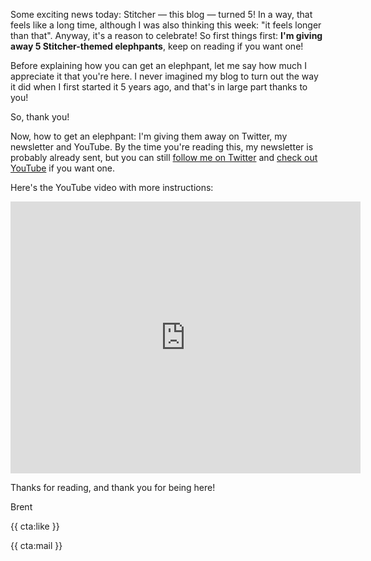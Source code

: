 Some exciting news today: Stitcher — this blog — turned 5! In a way, that feels like a long time, although I was also thinking this week: "it feels longer than that". Anyway, it's a reason to celebrate! So first things first: **I'm giving away 5 Stitcher-themed elephpants**, keep on reading if you want one!

Before explaining how you can get an elephpant, let me say how much I appreciate it that you're here. I never imagined my blog to turn out the way it did when I first started it 5 years ago, and that's in large part thanks to you!

So, thank you!

Now, how to get an elephpant: I'm giving them away on Twitter, my newsletter and YouTube. By the time you're reading this, my newsletter is probably already sent, but you can still [follow me on Twitter](https://twitter.com/brendt_gd) and [check out YouTube](https://www.youtube.com/user/BrenDtRoose) if you want one.

Here's the YouTube video with more instructions:

<p>
<iframe width="560" height="435" src="https://www.youtube.com/embed/kvJDTWH8eoE" title="YouTube video player" frameborder="0" allow="accelerometer; autoplay; clipboard-write; encrypted-media; gyroscope; picture-in-picture" allowfullscreen></iframe>
</p>


Thanks for reading, and thank you for being here!

Brent

{{ cta:like }}

{{ cta:mail }}



<!--
                                                                                                                                                      
                                     `,:,.                                                                                                            
                                  .izxxxxxn+:   :*znxxn#i.                                                                                            
                                `*xxxxxxxxxxxzinxxxxxxxxxx#.                                                                                          
                               .zxxx#*i;;i+nxxxxxz+i;i*#nxxxi                                                                                         
                              :nxx#;:::::;+nxxx+,```````,*nxx+                                                                                        
                             ixxn*:;:::;*nxxx*.``````.....,zxx*                                                                                       
                            +xxni:::::izxxx+,````.,:::::::::zxx;       ``````.......,,,,,,,..``                                                       
                          `+xxz;:::;;+xxxz:````,::;;::::::;;;nxxzznnnnnnxxxxxxxxxxxxxxxxxxxxxxnn#+i:`                                                 
                         `#xxn+##znnxxxni````,:::::::::::::::ixxxxxxxxxxxxxxxxxxxxxxxxxxxxxxxxxxxxxxxn+;`                                             
                     `,;*zxxxxxxxxxxxx+.```.::::::::::::::::::#xx+**iiiii;;;;;;::::::::::::;;i*+#znxxxxxx#;`                                          
                  .i#nxxxxxxxxnznxxxn:```.::::::::::::::::::;:;xx+..........,,,,,,,,,,,,,,,,,,,,,,::i+zxxxxx+,                                        
               .izxxxxxxz+*;,.``#xx*.```,::::::;::::;::::;:::;:#xn,.......,,,,,,,,,,,,,,,,,,,,,,,,:::::;*zxxxx#,                                      
             ,#xxxxxz*:.````````:+:```.:;:;:;;:;:;;:;:;;:;:;;::ixxi.....,,,,,,,,,,,,,,,,,,,,,,,,::::::::::;+nxxx+.                                    
           ,#xxxx#i,`````````````````,:::::;;;:;;;;:;;;;:;;;;::;nx#,,,,:::::::::::::;;;;;;;;;;;;;;;:::::::::;+nxxn;                     ,+nxn#:       
         `*xxxn+,`   ``````````````.:::;::;::::;::::;::::;::::::#xn;::::;::::;;;;;;;;;;;;;;;;;iiiiiiiii;;:::::;#xxx#`                 `#xxxxxxx;      
        .zxxx+,` `  ````````..,```,::::;::;::::;::::;::::;::::::*xxi::::;:::;;;;;;;;;;;;;;;;;;iiiiiiiiiiiii;::::izxxz.               :nxxn+*+nxn      
       .nxxz:`  ````````.,:::::..:;:;::;;;;:;;;;:;;;;:;;;;:;;;::;xx+::;;;:;;;;;;;;;;;;;;;;;;iiiiiiiiiiiiiiiiii;::;#xxn,             ;xxx+;;;i#xx`     
      .nxx#.     ````.:::;:;;;::::;;;;;;;;;;;;;;;;;;;;;;;;;;;;;;;nx#::;;;;;;;;;;;;;;;;;;;;;;iiiiiiiiiiiiiii****i;:;*xxx:...........:xxxzznxxxxxx#;`   
     `zxx+.    ````,:;::::::::;;;::::::::::::::::::::::::::::::::zxz:::::;;;;;;;;;;;;;;;;;;iiiiiiiiiiiiiii*******i;;*xxxxxxxxxxxxxxxxxxxxxxxxxxxxxz.  
     *xx#.    ```,:;:::::::::::::::::::::::::::::::::::::::::::::+xn;::::;;;;;;;;;;;;;;;;;iiiiiiiiiiiiiiii*********i;*xxxxxxxxxxxxxxxxxnz++*ii*+zxxn` 
    ,xxz.    ``,:;;;iiii;::::::::::::::::::::::::::::::::::::::::*xx;:::;;;;;;;;;;;;;;;;;;iiiiiiiiiiiiiii************;*xxx#######nxxn*;;;;;;;;;;;+xx, 
    #xx:` ````:;*#nxxxxxxn#;:::::::::::::::::::::::::::::::::::::ixxi:::;;;;;;;;;;;;;;;;iiiiiiiiiiiiiiii**************i+xxnzzzzzznxxxn#+*i;;;;;i+nxx` 
   .xx#`  ```:izxxxn#+***##;:::::::::::::::::::::::::::::::::::::ixx*::;;;;;;;;;;;;;;;;iiiiiiiiiiiiiiii****************izxxxxxxxxxxxxxxxxxxnnnnxxxx;  
   *xx:`````:*xxxn*;;::::::::::::::::::::::::::::::::::::::::::::;xx*:;;;;;;;;;;;;:....,;iiiiiiiiiiiii****************++*nxxnzzzzzznxxxxxxxxxxxxx+,   
   nxz`````:;xxx#;::::::::::::::::::::::;:::;;:::;;:::;;:::;;:::;;xx+:;;;;;;;;;;;:       ;iiiiiiiiiiii****************++++xx*      .nxxzii*+++nxz     
  .xxi````,:ixx#:::::::::::::::::::::::::::::::::::::::::::::::::;nx+:;;;;;;;;;;;`.znnnz ,iiiiiiiiiii****************+++++nxx`      .zxxn#i;;;zxz     
  ;xx,```.:;:i*;;:;;:;::::::;;;;;;;;;;;;;:;:;;:;:;;:;:;;:;:;;:;:;;nx#;;;;;;;;;;;; ;xxxxz ,iiiiiiiiii****************++++++#xx*       `ixxxxnznxx*     
  *xn````:::;:;::;::::;;**;::::::::::::::::;::::;::::;::::;::::;:;nx#;;;;;;;;;;;: *xxxx+ :iiiiiiiii****************++++++++nxn`        .+xxxxxx+`     
  #x#```.:;:;:;;::::;*zxx+:::;;:;:;;:;:;;:;:;;:;:;;:;:;;:;:;;:;:;;nx#;;;;;;;;;;;, zxxxxi ;iiiiiiii*****************++++++++#xx;          `;**i,       
  nx*```,:;;;:;;;::*nxxn*;;;;;;:;;;;:;;;;;;:;;;;:;;;;:;;;;:;;;;:;;nx+::;;;;;;;;;.`xxxxx, ;;;;iiiiii****i;;;;iiiiii*+++++++++nxz                       
 `xxi```::;;;;;;;:*xxxz+*i::;;;;;;;;;;;;;;;;;;;;;;;;;;;;;;;;;;;;;;nxi   `.,;;;;;`,xxxxx`       .,i***i`            `,;*+++++zxx.                      
 .xx:``.:::::::::;nxxn#*+zz;:::::::::::::::::::::::::::::::::::::;xx#*i;,` `:;;; ;xxxxx#****i;:.  :**``i*********i;,` `:++++#xxi                      
 ,xx,``,:::::::::*xxz:`:;,+#:::::::::::::::::::::::::::::::::::;;ixxxxxxxn+. ,;: *xxxxxxxxxxxxxxz, ;i ;xxxxxxxxxxxxxx+. ,++++nx#                      
 ,xx.``,:::::::::+xz, ;xxz:n;:::::::::::::::::::::::::::::::::;;;*xxxxxxxxxn, :, #xxxxxxxxxxxxxxxn``; +xxxxxxxxxxxxxxxx: ;+++zxn`                     
 :xx.``::::::::::+x*` .*x,*zi:::::::::::::::::::::::::::::::::;;;+xxxxxxxxxxz`.. nxxxxxxxxxxxxxxxxi . zxxxxxxxxxxxxxxxxn.`+++#xx,                     
 :xn.``::::::::::ix;  .zx+#n;::::::::::::::::::::::::::::::::;;;;zxz,:*xxxxxx: `.xxxxx*:,,:;+xxxxx#  `xxxxx*,,,,:inxxxxx* i++#xx;                     
 :xn```:::::::::::#i` .nxxx#;::::::::::::::;:::::::::::::::::;;;;xx*`  ,xxxxx+  ;xxxxn  ```  zxxxx#  ,xxxxx`````` `nxxxxn :+##xx*                     
 ;xn``.:::::;::::;;#,` .*zz;:::::::;;:::;:ini:::::::::::::::;;;;*xx*;;. #xxxxz  *xxxx+ :iii: #xxxx+  ;xxxxn :++++; *xxxxx`,+##nx+                     
 ;xn``.::::::::::::i#*;;++;::::::::zz;:::;nx;:::::::::::::;;;;;;nxn;;;: +xxxxz  #xxxxi ;iii, nxxxxi  *xxxx+ ;++++* ixxxxx`,###nxz                     
 ;xn``.::::::::::::::i*i;:;::::::::#xz*;*nx+:::::::::::::;;;;;;+xx+;;;, #xxxx#  nxxxx:`iii*.`xxxxx,  zxxxxi i++++i ixxxxn`,###zxn                     
 ;xn``.:;;;;;;;;;;;;:::::;;;:;;;;:;:+xxxxn+;:;;;::;;;::;;;;;;;ixxn;;;;. nxxxx+ .xxxxx..ii*i`,xxxxx` `xxxxx:`+++++; #xxxxz :###zxn`                    
 ;xn``.:;;;:;:;;:;:;:::::;;;:;;;;:;::;*nn;:::;:;:;;:;:;;::;;;inxxi;;;; ,xxxxx; :xxxxn ,ii*i ixxxxn  ,xxxxx`.+++++.`xxxxx* i###zxx`                    
 ;xn..,:;:;;;;;;;;;;;;;;;;;;;;;;;;;;;;:zn:;;:;;;;:;;;;:;;;;;*xxx*;;;;. +xxxxn` *xxxx# :i**; +xxxx+  ;xxxxn ,++++: ixxxxx,`+###zxx`                    
 ;xn..,:::::;::::;::::;::::;::::;::::;:nz::::;:;::::::::;;*zxxx;.,.`  ;xxxxx*  #xxxxi ;i**, zxxxxi  *xxxx+ ,::.` ,nxxxx# :####zxx`                    
 ;xz..,:::::::::::::::::::::::::::::::;x#::::::::::::;*+zxxxxxi    `:+xxxxxz`  nxxxx: i***.`xxxxx:  zxxxx*    `,*xxxxxx.`+####zxx`                    
 ;xn..,;:::::::::::::::::::::::::::::;ix+::::::::::izxxxxxxxxxnzzznxxxxxxxn.  .xxxxx.`****`,xxxxx`  xxxxxxzzznxxxxxxxx: ;#####zxn                     
 ;xn..,:::::::::::::::::::::::::::::::*x*::::::;:;+xxxxzzxxxxxxxxxxxxxxxxn, , :xxxxn ,***i ;xxxxn  .xxxxxxxxxxxxxxxxn: ,######nxn                     
 ;xz..,:::::::::::::::::::::::::::::::#x;::::::;:*xxn+: *xxxxxxxxxxxxxxx+` ,; ixxxx# :***; +xxxx#  ;xxxxxxxxxxxxxxx#. ,+######nx#                     
 ;xz..,::::::::::::::::::::::::::::::;nz::::::::;nxn;;, #xxxxxxxxxxnz#i. `:i; ixxxx: ;***; *xxxx:  *xxxxxxxxxxxn#*, `;########xx*                     
 ;xz..,::::::::::::::::::::::::::::::*x+::::::::*xx*;;.`nxxxxi````     `,iiii` ```  .****i` ```    #xxxx#````     `:+#########xx:                     
 ;xz..,:::::::::::::::;::::;::::;:::;zx;::;:::::*xx;;;`.xxxxx.`.....,:;iiiiiii,...,:******i,,,,,;, nxxxx: ,,,,,:;*+##########zxx.                     
 ;xz..,:::::::::::::::::::::::::::::*x#:::::::::*xx;;: ;xxxxn .;;iiiiiiiiiiiiiiiii***************`.xxxxx..+++++++############nxz                      
 ;xz..,::::::::::::::::::::::::::::;nn;:::::::::;+*;;: *xxxx# ,;;iiiiiiiiiiiiiii***************** ;xxxxn ,+++++++###########zxx;                      
 ;xz..,::;;:;:;;:;:;;:;:;;:::;::::;zx*;:;:;:;;::;;;;;, #xxxx* :;iiiiiiiiiiiiiiii****************i *xxxx# ;++++++############nxx`                      
 ;xz.,,:::;;;:;;;;:;;:;:;;:::::::;zx#::;;:;::;:;;;;;;. nxxxx: ;;iiiiiiiiiiiiiii*****************; #xxxxi i++++++###########zxxz                       
 ;xz.,::::;;;:;;;;:;;;::;;;;;iii+nx#;::;;;:;;;;;;;;;;, ,;;;, .iiiiiiiiiiiiiiii*****************+i .;;;:`.++++++############znxn                       
 ;xz,,::::::::::::::::::;*#nxxxxxxn+i;::;:;;::;;;;;;;;.`   `.;iiiiiiiiiiiiiiii****************+++;`   `.*++++###############nxn                       
 ;xz,,::::::::::::::::;;zxxxxxxxxxxxxxz*;:zx*;;;;;;;;;;;;;;;;iiiiiiiiiiiiiiii****************++++++++++++++++###############nxn                       
 ;xz,,::::::::::::::;:inxxzi:,.;xxznxxxxxzxx+;;;;;;;;;;;;;;;iiiiiiiiiiiiiiii****************+++++++++++++++++###############nxn                       
 ;xz,,::::::::::::::;;nxx;     .xxi;i+zxxxxx+;;;;;;;;;;;;;;;iiiiiiiiiiiiiii****************+++++++++++++++++################nxn                       
 ;xz,,::::::::::::::;zxx:      .xxi:;::;+zxx+;;;;;;;;;;;;;;;iiiiiiiiiiiiiii****************++++++++++++++++#################nxn                       
 ;xz,,::::::::::::::ixxi       .xxi::::::;xx+;;;;;;;;;;;;;;iiiiiiiiiiiiiii****************++++++++++++++++##################nxn                       
 ;xz,,::::::;::::;::#xn`       .xxi:::::;;xx+;;;;;;;;;;;;;iiiiiiiiiiiiiii*****************+++++++++++++++###################nxn                       
 ;xz,,:;:::::::::::;xx*        .xxi::;::;;xx+;;;;;;;;;;iiiiiiiiiiiiiiiii*****************++++++++++++++++###################nxn                       
 ;xz,,::::;::::;:::*xx,        .xxi;::;;;;xx+;;;;;;;;;;iiiiiiiiiiiiiiiii****************++++++++++++++++####################nxn                       
 ;xz,,:::::::::::::+xn`        .xxi:::;;;;xx+;;;;;;;;;;iiiiiiiiiiiiiii*****************++++++++++++++++#####################nxn                       
 ;xn,,:::;;:;:;;:::#xz         .xxi;:;;;;;xx+;;;;;;;;;;iiiiiiiiiiiiiii****************++++++++++++++++######################nxn                       
 ;xn,,:;;;;:;:;;:::zx+         .xxi;;;;;;;xx+;;;;;;;;;iiiiiiiiiiiiii*****************++++++++++++++++#######################nxn                       
 ;xn,,:::;;;;;;;;::nx*         .xxi;;;;;;;xx+;;;;;;;iiiiiiiiiiiiiiii******+xn********+++++++zn++++++########################nxn                       
 ;xn,:::;;::;:::::;xxi         .xxi;;;;;;;xx+;;;;;;;iiiiiiiiiiiiiii*******#xx******++++++++#xx#++++#########################nxn                       
 ;xn:::::::::::::;;xx;         .xxi;;;;;;;xx+;;;;;;iiiiiiiiiiiiiii********#xx+*****+++++++#zxx#++++#########################nxn                       
 ;xn::::::::::::::ixx,         .xxi;;;;;;;xx+;;;;;iiiiiiiiiiiiiii*********#xxxxnnnnznnnxxxxxxxz+++##########################nxn                       
 ;xn::::::::::::::*xx.         .xxi;;;;;;;xx+;;;;;iiiiiiiiiiiiiii*********#xxxxxxxxxxxxxxxxxxxz++###########################nxn                       
 ;xx::::::::::::::*xx`         .xx*;;;;;;;xx+;;;iiiiiiiiiiiiiiii**********#xx,:i*#xxzzzz####xxz+############################nxn                       
 ;xx:::;::::::::::+xx          .xx*;;;;;;;xx+;;iiiiiiiiiiiiiiii***********#xx    :xx+++++++#xxz#############################nxn                       
 ;xx:::;::::;:::::#xn          .xx*zn+;;;;xx+;;iiiiiiiiiiiiiii************#xx    :xx+zz++++#xxz#############################nxn                       
 ;xx::::;:::::::::#xz          .xxn*:z*;;;xx+;iiiiiiiiiiiiiii*************#xx    :xxn#+n+++#xxz#############################nxn                       
 ;xx:::::::::::::;zx#          .xxz,,;n;;;xx+;iiiiiiiiiiiiiii*************#xx    :xxz;;#z++#xxz#############################nxn                       
 ;xx;:::::::::::::zx+          .xxi,;;#*;;xx+iiiiiiiiiiiiiii**************#xx    :xx*;i*n++#xxz#############################nxn                       
 ;xx;::;;;;:;;;;:;nx*          .xn::;;*#;;xx+iiiiiiiiiiiiii***************#xx    :xniiii#z+#xxz######zzz####################nxn                       
 ;xx;::;:;;;;:;;;;xxi          .x#:;;inni;xx+iiiiii#z+iiii****************#xx    :x#iii*zn+#xxz#####n#*nz###################nxn                       
 ;xx;::;:;:;::::;;xx;          .x*:;;n;izixx+iiiiiz+i##iii****************#xx    :x+ii*n+zz#xxz####n+:,in###################nxn                       
 ;xx;::;:;;:;:;;:ixx:          .xi;;++:;z*xx#iii*#+:,:z+ii***************+#xx    :xiii##;*n#xxz#znnz:,,:+n##################nxn                       
 ;xx;::::::::::::ixx,          ,x;;;z;;;*#xx+i#zzn:,::in****************++#xx    :niiiniiizzxxzzz;#*,:;;;n##################nxn                       
 ;xx;;:::::::::::*xx.          ,n;;;z:;;;nxx###:++,:;;;#+**************+++#xx    :nii*ziii+nxxnz::n:,;;;;+z#################nxn                       
 ;xx;;:::::::::::*xx`          .n;;*#;;;;zxxzn::n;,;;;;*z*************++++#xx    :zii+#iii*xxxxi,*#::;;;;zzn################nxn                       
 ;xx;;:::::::::::+xx           `x;;++;;;;#xxxi,i#::;;;;z#n+***********++++#xx    :nii#+iiiinxxz,:zi:;;;;z*:*n###############nxn                       
 ;xx;;::::::::::;+xn            n*;#*;;;;+xxz::#*:;;;;#*:;n**********+++++#xx    .x*iz*iiiizxx*:;n;:;;;*z::;zz##############nxn                       
 ;xx;;:::::::::;:#xz            +n;#*;;;;+xx*:;n;:;;;iz::;+#********++++++#xx     n#iz*iiiizxx:;iz:;;;;zi:;;*n##############nxn                       
 ;xx;;::::::;::;:zx#            ,xz##;;;;zxx;;;z;;;;;#*:;;;n********++++++#xx     ix+z+iiiinxz:;*+:;;;;n:;;;;n##############nxn                       
 ;xx;:;::::::::::zx+             *xxxi;;*zxn:;i#:;;;;n;;;;;z+*******++++++zxx     `nxnziii+nx#;;++;;;;*#:;;;;#z#############nxz                       
 ;xx;::::::::::::nx*             `#xxn##n*nz;;*+;;;;iz;;;;;+#*****++++++++zxn      :xxxz*+nzx+;;#*;;;;#*;;;;;*n#############xx+                       
 ,xx*;;;;;;;;;;:ixxi              `+xxxx#*zz;;++;;;;++;;;;;iz****+++++++++nx#       :xxxxxz#nz;;+*;;;;zi;;;;;in############zxx;                       
  zxn;;::::::::;zxx.                :zxxxxxn;;*#;;;;#*;;;;;;n****++++++++#xxi        .zxxxxnnxi;*#;;;;zi;;;;;in############nxn`                       
  :xxn+;:::::;*nxx*                   :#xxxx*;iz;;;;#*;;;;;;n***+++++++++nxn`          :#xxxxxn;;n;;;;zi;;;;;in###########nxx;                        
   ;xxxxnzzznxxxx+                      `:i#x*;ni;;;+*;;;;;;n***++++++++nxxi             .i+nxxn+z+;;;++;;;;;+z#########znxx+                         
    .+xxxxxxxxxz:                           *xzz#;;;*z;;;;;+z**+++++++#nxx+                  `,zxxx*;;;ni;;;in########znxxx+`                         
      `:i*+*i;.                              *xxx#;;;z*;;;in+*++++++znxxx*                     `ixxx#*i#n*i*nz##zzznnxxxxn;                           
                                              ,zxxn+*#x#*+n#+###zznxxxxz:                        .*nxxxxxxxxxxxxxxxxxxxzi`                            
                                                :+xxxxxxxxxxxxxxxxxxx#:                             ,i#nxxxxxxxxxxxz+i.                               
                                                  `:i+znxxxxxxxxz#i:`                                   `.,,:::,,.`                                   
                                                        ``....`                                                                     



Oh, hi there! So you want one? Good job on checking the source of this blog post! Well, if you're the first to discover this, you'll get one! Take a screenshot and send it to brendt@stitcher.io! Good luck :)                                                                                                                                      
-->
